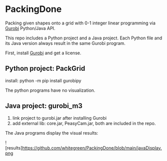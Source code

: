 # PackingDone
Packing given shapes onto a grid with 0-1 integer linear programming via [Gurobi](https://www.gurobi.com/) Python/Java API.

This repo includes a Python project and a Java project. Each Python file and its Java version always result in the same Gurobi program.

First, install [Gurobi](https://www.gurobi.com/) and get a license.

## Python project: PackGrid
install: python -m pip install gurobipy

The python programs have no visualization. 

## Java project: gurobi_m3
1. link project to gurobi.jar after installing Gurobi
2. add external lib: core.jar, PeasyCam.jar, both are included in the repo.

The Java programs display the visual results:

![results]https://github.com/whitegreen/PackingDone/blob/main/javaDisplay.png

